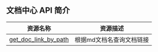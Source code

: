 ## 文档中心 API 简介

| 资源名称 | 资源描述 |
|---|---|
| [get_doc_link_by_path](./zh-hans/get_doc_link_by_path.md)	| 根据md文档名查询文档链接 |